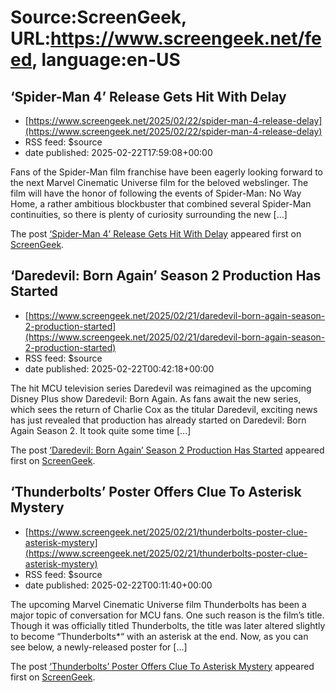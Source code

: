 # Source:ScreenGeek, URL:https://www.screengeek.net/feed, language:en-US

## ‘Spider-Man 4’ Release Gets Hit With Delay
 - [https://www.screengeek.net/2025/02/22/spider-man-4-release-delay](https://www.screengeek.net/2025/02/22/spider-man-4-release-delay)
 - RSS feed: $source
 - date published: 2025-02-22T17:59:08+00:00

<p>Fans of the Spider-Man film franchise have been eagerly looking forward to the next Marvel Cinematic Universe film for the beloved webslinger. The film will have the honor of following the events of Spider-Man: No Way Home, a rather ambitious blockbuster that combined several Spider-Man continuities, so there is plenty of curiosity surrounding the new [...]</p>
<p>The post <a href="https://www.screengeek.net/2025/02/22/spider-man-4-release-delay/">&#8216;Spider-Man 4&#8217; Release Gets Hit With Delay</a> appeared first on <a href="https://www.screengeek.net">ScreenGeek</a>.</p>

## ‘Daredevil: Born Again’ Season 2 Production Has Started
 - [https://www.screengeek.net/2025/02/21/daredevil-born-again-season-2-production-started](https://www.screengeek.net/2025/02/21/daredevil-born-again-season-2-production-started)
 - RSS feed: $source
 - date published: 2025-02-22T00:42:18+00:00

<p>The hit MCU television series Daredevil was reimagined as the upcoming Disney Plus show Daredevil: Born Again. As fans await the new series, which sees the return of Charlie Cox as the titular Daredevil, exciting news has just revealed that production has already started on Daredevil: Born Again Season 2. It took quite some time [...]</p>
<p>The post <a href="https://www.screengeek.net/2025/02/21/daredevil-born-again-season-2-production-started/">&#8216;Daredevil: Born Again&#8217; Season 2 Production Has Started</a> appeared first on <a href="https://www.screengeek.net">ScreenGeek</a>.</p>

## ‘Thunderbolts’ Poster Offers Clue To Asterisk Mystery
 - [https://www.screengeek.net/2025/02/21/thunderbolts-poster-clue-asterisk-mystery](https://www.screengeek.net/2025/02/21/thunderbolts-poster-clue-asterisk-mystery)
 - RSS feed: $source
 - date published: 2025-02-22T00:11:40+00:00

<p>The upcoming Marvel Cinematic Universe film Thunderbolts has been a major topic of conversation for MCU fans. One such reason is the film&#8217;s title. Though it was officially titled Thunderbolts, the title was later altered slightly to become &#8220;Thunderbolts*&#8220; with an asterisk at the end. Now, as you can see below, a newly-released poster for [...]</p>
<p>The post <a href="https://www.screengeek.net/2025/02/21/thunderbolts-poster-clue-asterisk-mystery/">&#8216;Thunderbolts&#8217; Poster Offers Clue To Asterisk Mystery</a> appeared first on <a href="https://www.screengeek.net">ScreenGeek</a>.</p>

